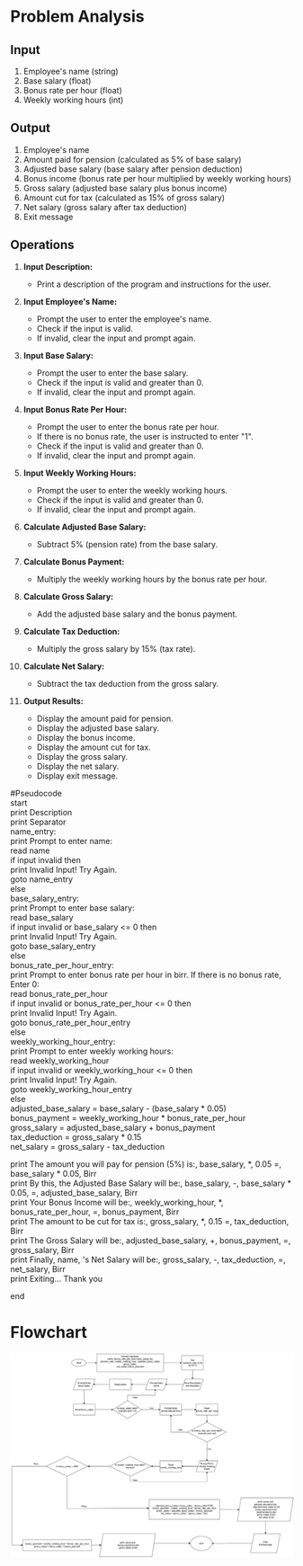 # Problem Analysis
## Input
1. Employee's name (string)
2. Base salary (float)
3. Bonus rate per hour (float)
4. Weekly working hours (int)

## Output
1. Employee's name
2. Amount paid for pension (calculated as 5% of base salary)
3. Adjusted base salary (base salary after pension deduction)
4. Bonus income (bonus rate per hour multiplied by weekly working hours)
5. Gross salary (adjusted base salary plus bonus income)
6. Amount cut for tax (calculated as 15% of gross salary)
7. Net salary (gross salary after tax deduction)
8. Exit message

## Operations
1. **Input Description:**
   - Print a description of the program and instructions for the user.

2. **Input Employee's Name:**
   - Prompt the user to enter the employee's name.
   - Check if the input is valid.
   - If invalid, clear the input and prompt again.

3. **Input Base Salary:**
   - Prompt the user to enter the base salary.
   - Check if the input is valid and greater than 0.
   - If invalid, clear the input and prompt again.

4. **Input Bonus Rate Per Hour:**
   - Prompt the user to enter the bonus rate per hour.
   - If there is no bonus rate, the user is instructed to enter "1".
   - Check if the input is valid and greater than 0.
   - If invalid, clear the input and prompt again.

5. **Input Weekly Working Hours:**
   - Prompt the user to enter the weekly working hours.
   - Check if the input is valid and greater than 0.
   - If invalid, clear the input and prompt again.

6. **Calculate Adjusted Base Salary:**
   - Subtract 5% (pension rate) from the base salary.

7. **Calculate Bonus Payment:**
   - Multiply the weekly working hours by the bonus rate per hour.

8. **Calculate Gross Salary:**
   - Add the adjusted base salary and the bonus payment.

9. **Calculate Tax Deduction:**
   - Multiply the gross salary by 15% (tax rate).

10. **Calculate Net Salary:**
    - Subtract the tax deduction from the gross salary.

11. **Output Results:**
    - Display the amount paid for pension.
    - Display the adjusted base salary.
    - Display the bonus income.
    - Display the amount cut for tax.
    - Display the gross salary.
    - Display the net salary.
    - Display exit message.
   
      
#Pseudocode  
start  
    print Description  
    print Separator  
    name_entry:  
    print Prompt to enter name:  
    read name  
    if input invalid then  
        print Invalid Input! Try Again.  
        goto name_entry  
else  
    base_salary_entry:  
    print Prompt to enter base salary:  
    read base_salary  
    if input invalid or base_salary <= 0 then  
        print Invalid Input! Try Again.  
        goto base_salary_entry   
else  
    bonus_rate_per_hour_entry:  
    print Prompt to enter bonus rate per hour in birr. If there is no bonus rate, Enter 0:  
    read bonus_rate_per_hour   
    if input invalid or bonus_rate_per_hour <= 0 then  
        print Invalid Input! Try Again.  
        goto bonus_rate_per_hour_entry  
else  
    weekly_working_hour_entry:   
    print Prompt to enter weekly working hours:  
    read weekly_working_hour  
    if input invalid or weekly_working_hour <= 0 then  
        print Invalid Input! Try Again.  
        goto weekly_working_hour_entry  
else  
    adjusted_base_salary = base_salary - (base_salary * 0.05)  
    bonus_payment = weekly_working_hour * bonus_rate_per_hour  
    gross_salary = adjusted_base_salary + bonus_payment  
    tax_deduction = gross_salary * 0.15  
    net_salary = gross_salary - tax_deduction  

   print The amount you will pay for pension (5%) is:, base_salary, *, 0.05 =, base_salary * 0.05, Birr  
   print By this, the Adjusted Base Salary will be:, base_salary, -, base_salary * 0.05, =, adjusted_base_salary, Birr  
   print Your Bonus Income will be:, weekly_working_hour, *, bonus_rate_per_hour, =, bonus_payment, Birr  
   print The amount to be cut for tax is:, gross_salary, *, 0.15 =, tax_deduction, Birr  
   print The Gross Salary will be:, adjusted_base_salary, +, bonus_payment, =, gross_salary, Birr  
   print Finally, name, 's Net Salary will be:, gross_salary, -, tax_deduction, =, net_salary, Birr  
   print Exiting... Thank you  

end  
# Flowchart
![salary](Salary.png)
